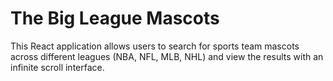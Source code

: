 # The Big League Mascots

This React application allows users to search for sports team mascots across different leagues (NBA, NFL, MLB, NHL) and view the results with an infinite scroll interface. 
